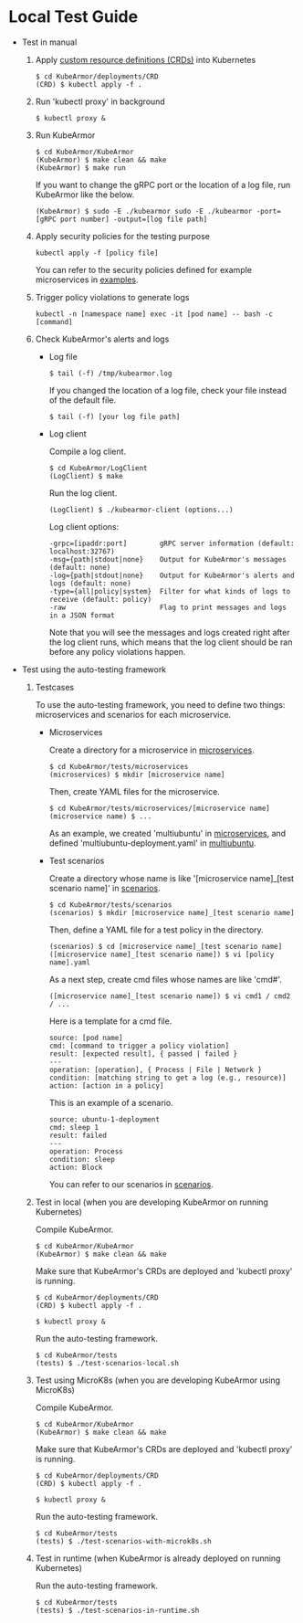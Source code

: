 # Local Test Guide

*  Test in manual
    1. Apply [custom resource definitions (CRDs)](../deployments/CRD) into Kubernetes

        ```text
        $ cd KubeArmor/deployments/CRD
        (CRD) $ kubectl apply -f .
        ```

    2. Run 'kubectl proxy' in background

        ```text
        $ kubectl proxy &
        ```

    3. Run KubeArmor

        ```text
        $ cd KubeArmor/KubeArmor
        (KubeArmor) $ make clean && make
        (KubeArmor) $ make run
        ```

        If you want to change the gRPC port or the location of a log file, run KubeArmor like the below.

        ```text
        (KubeArmor) $ sudo -E ./kubearmor sudo -E ./kubearmor -port=[gRPC port number] -output=[log file path]
        ```

    4. Apply security policies for the testing purpose

        ```text
        kubectl apply -f [policy file]
        ```

        You can refer to the security policies defined for example microservices in [examples](../examples).

    5. Trigger policy violations to generate logs

        ```text
        kubectl -n [namespace name] exec -it [pod name] -- bash -c [command]
        ```

    6. Check KubeArmor's alerts and logs
        - Log file

            ```text
            $ tail (-f) /tmp/kubearmor.log
            ```

            If you changed the location of a log file, check your file instead of the default file.

            ```text
            $ tail (-f) [your log file path]
            ```

        - Log client

            Compile a log client.

            ```text
            $ cd KubeArmor/LogClient
            (LogClient) $ make
            ```

            Run the log client.

            ```text
            (LogClient) $ ./kubearmor-client (options...)
            ```

            Log client options:

            ```text
            -grpc=[ipaddr:port]        gRPC server information (default: localhost:32767)
            -msg={path|stdout|none}    Output for KubeArmor's messages (default: none)
            -log={path|stdout|none}    Output for KubeArmor's alerts and logs (default: none)
            -type={all|policy|system}  Filter for what kinds of logs to receive (default: policy)
            -raw                       Flag to print messages and logs in a JSON format
            ```

            Note that you will see the messages and logs created right after the log client runs, which means that the log client should be ran before any policy violations happen.

*  Test using the auto-testing framework

    1. Testcases

        To use the auto-testing framework, you need to define two things: microservices and scenarios for each microservice.

        - Microservices

            Create a directory for a microservice in [microservices](../tests/microservices).

            ```text
            $ cd KubeArmor/tests/microservices
            (microservices) $ mkdir [microservice name]
            ```

            Then, create YAML files for the microservice.

            ```text
            $ cd KubeArmor/tests/microservices/[microservice name]
            (microservice name) $ ...
            ```

            As an example, we created 'multiubuntu' in [microservices](../tests/microservices), and defined 'multiubuntu-deployment.yaml' in [multiubuntu](../examples/multiubuntu).

        - Test scenarios

            Create a directory whose name is like '[microservice name]_[test scenario name]' in [scenarios](../tests/scenarios).
            
            ```text
            $ cd KubeArmor/tests/scenarios
            (scenarios) $ mkdir [microservice name]_[test scenario name]
            ```
            
            Then, define a YAML file for a test policy in the directory.
            
            ```text
            (scenarios) $ cd [microservice name]_[test scenario name]
            ([microservice name]_[test scenario name]) $ vi [policy name].yaml
            ```

            As a next step, create cmd files whose names are like 'cmd#'.
            
            ```text
            ([microservice name]_[test scenario name]) $ vi cmd1 / cmd2 / ...
            ```
            
            Here is a template for a cmd file.

            ```text
            source: [pod name]
            cmd: [command to trigger a policy violation]
            result: [expected result], { passed | failed }
            ---
            operation: [operation], { Process | File | Network }
            condition: [matching string to get a log (e.g., resource)]
            action: [action in a policy]
            ```

            This is an example of a scenario.

            ```text
            source: ubuntu-1-deployment
            cmd: sleep 1
            result: failed
            ---
            operation: Process
            condition: sleep
            action: Block
            ```

            You can refer to our scenarios in [scenarios](../tests/scenarios).

    2. Test in local (when you are developing KubeArmor on running Kubernetes)

        Compile KubeArmor.

        ```text
        $ cd KubeArmor/KubeArmor
        (KubeArmor) $ make clean && make
        ```

        Make sure that KubeArmor's CRDs are deployed and 'kubectl proxy' is running.

        ```text
        $ cd KubeArmor/deployments/CRD
        (CRD) $ kubectl apply -f .
        ```

        ```text
        $ kubectl proxy &
        ```

        Run the auto-testing framework.

        ```text
        $ cd KubeArmor/tests
        (tests) $ ./test-scenarios-local.sh
        ```

    3. Test using MicroK8s (when you are developing KubeArmor using MicroK8s)

        Compile KubeArmor.

        ```text
        $ cd KubeArmor/KubeArmor
        (KubeArmor) $ make clean && make
        ```

        Make sure that KubeArmor's CRDs are deployed and 'kubectl proxy' is running.

        ```text
        $ cd KubeArmor/deployments/CRD
        (CRD) $ kubectl apply -f .
        ```

        ```text
        $ kubectl proxy &
        ```

        Run the auto-testing framework.

        ```text
        $ cd KubeArmor/tests
        (tests) $ ./test-scenarios-with-microk8s.sh
        ```

    4. Test in runtime (when KubeArmor is already deployed on running Kubernetes)

        Run the auto-testing framework.

        ```text
        $ cd KubeArmor/tests
        (tests) $ ./test-scenarios-in-runtime.sh
        ```
